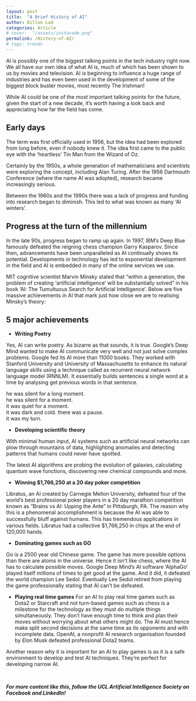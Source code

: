 ```yaml
---
layout: post
title:  "A Brief History of AI"
author: Dillon Lad
categories: Article
# cover:  "/assets/instacode.png"
permalink: /History-of-AI/
# tags: trends
---
```


AI is possibly one of the biggest talking points in the tech industry right now. We all have our own idea of what AI is, much of which has been shown to us by movies and television. AI is beginning to influence a huge range of industries and has even been used in the development of some of the biggest block buster movies, most recently The Irishman!

While AI could be one of the most important talking points for the future, given the start of a new decade, it’s worth having a look back and appreciating how far the field has come.

## Early days
The term was first officially used in 1956, but the idea had been explored from long before, even if nobody knew it. The idea first came to the public eye with the ‘heartless’ Tin Man from the Wizard of Oz.

Certainly by the 1950s, a whole generation of mathematicians and scientists were exploring the concept, including Alan Turing. After the 1956 Dartmouth Conference (where the name AI was adopted), research became increasingly serious.

Between the 1960s and the 1990s there was a lack of progress and funding into research began to diminish. This led to what was known as many ‘AI winters’.

## Progress at the turn of the millennium
In the late 90s, progress began to ramp up again. In 1997, IBM’s Deep Blue famously defeated the reigning chess champion Garry Kasparov. Since then, advancements have been unparalleled as AI continually shows its potential. Developments in technology has led to exponential development in the field and AI is embedded in many of the online services we use.

MIT cognitive scientist Marvin Minsky stated that “within a generation, the problem of creating ‘artificial intelligence’ will be substantially solved” in his book ‘AI: The Tumultuous Search for Artificial Intelligence’. Below are five massive achievements in AI that mark just how close we are to realising Minsky’s theory:

## 5 major achievements
- **Writing Poetry**

Yes, AI can write poetry. As bizarre as that sounds, it is true. Google’s Deep Mind wanted to make AI communicate very well and not just solve complex problems. Google fed its AI more than 11000 books. They worked with Stanford University and University of Massachusetts to enhance its natural language skills using a technique called as recurrent neural network language model (RNNLM). It essentially builds sentences a single word at a time by analysing get previous words in that sentence.

>
he was silent for a long moment.  
he was silent for a moment.  
it was quiet for a moment.  
it was dark and cold. there was a pause.  
it was my turn.


- **Developing scientific theory**

With minimal human input, AI systems such as artificial neural networks can plow through mountains of data, highlighting anomalies and detecting patterns that humans could never have spotted.

The latest AI algorithms are probing the evolution of galaxies, calculating quantum wave functions, discovering new chemical compounds and more.


- **Winning $1,766,250 at a 20 day poker competition**

Libratus, an AI created by Carnegie Mellon University, defeated four of the world’s best professional poker players in a 20 day marathon competition known as “Brains vs AI: Upping the Ante” in Pittsburgh, PA. The reason why this is a phenomenal accomplishment is because the AI was able to successfully bluﬀ against humans. This has tremendous applications in various fields. Libratus had a collective $1,766,250 in chips at the end of 120,000 hands.


- **Dominating games such as GO**

Go is a 2500 year old Chinese game. The game has more possible options than there are atoms in the universe. Hence it isn’t like chess, where the AI has to calculate possible moves. Google Deep Mind’s AI software ‘AlphaGo’ played itself millions of times to get good at the game. And it did, it defeated the world champion Lee Sedol. Eventually Lee Sedol retired from playing the game professionally stating that AI can’t be defeated.


- **Playing real time games**
For an AI to play real time games such as Dota2 or Starcraft and not turn-based games such as chess is a milestone for the technology as they must do multiple things simultaneously. They don’t have enough time to think and plan their moves without worrying about what others might do. The AI must hence make split second decisions at the same time as its opponents and with incomplete data. OpenAI, a nonprofit AI research organisation founded by Elon Musk defeated professional Dota2 teams.

Another reason why it is important for an AI to play games is as it is a safe environment to develop and test AI techniques. They’re perfect for developing narrow AI.

<br>

***For more content like this, follow the UCL Artificial Intelligence Society on Facebook and LinkedIn!***
